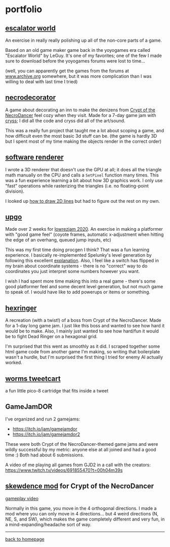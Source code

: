 # portfolio

## [escalator world](https://pancelor.itch.io/escalator-world)

An exercise in really really polishing up all of the non-core parts of a game.

Based on an old game maker game back in the yoyogames era called "Escalator World" by LeGuy. It's one of my favorites; one of the few I made sure to download before the yoyogames forums were lost to time...

(well, you can apparently get the games from the forums at www.archive.org somewhere, but it was more complication than I was willing to deal with last time I tried)

## [necrodecorator](https://pancelor.itch.io/necrodecorator)

A game about decorating an inn to make the denizens from [Crypt of the NecroDancer](https://braceyourselfgames.com/crypt-of-the-necrodancer/) feel cozy when they visit. Made for a 7-day game jam with [cryss](twitter.com/princryss); I did all the code and cryss did all of the art/sound.

This was a really fun project that taught me a lot about scoping a game, and how difficult even the most basic 3d stuff can be. (the game is hardly 3D but I spent most of my time making the objects render in the correct order)

## [software renderer](https://twitter.com/pancelor/status/1307774529565896705?s=20)

I wrote a 3D renderer that doesn't use the GPU at all; it does all the triangle math manually on the CPU and calls a `SetPixel` function many times. This was a fun experience learning a bit about how 3D graphics work. I only use "fast" operations while rasterizing the triangles (i.e. no floating-point division).

I looked up [how to draw 2D lines](https://en.wikipedia.org/wiki/Bresenham%27s_line_algorithm) but had to figure out the rest on my own.

## [upgo](https://pancelor.itch.io/upgo)

Made over 2 weeks for [lowrezjam 2020](https://itch.io/jam/lowrezjam-2020). An exercise in making a platformer with "good game feel" (coyote frames, automatic x-adjustment when hitting the edge of an overhang, queued jump inputs, etc)

This was my first time doing procgen I think? That was a fun learning experience. I basically re-implemented Spelunky's level generation by following this excellent [explanation](http://tinysubversions.com/spelunkyGen/). Also, I feel like a switch has flipped in my brain about coordinate systems - there is no "correct" way to do coordinates you just interpret some numbers however you want.

I wish I had spent more time making this into a real game - there's some good platformer feel and some decent level generation, but not much game to speak of. I would have like to add powerups or items or something.

## [hexringer](https://pancelor.itch.io/hexringer)

A recreation (with a twist!) of a boss from Crypt of the NecroDancer. Made for a 1-day long game jam. I just like this boss and wanted to see how hard it would be to make. Also, I mainly just wanted to see how hard/fun it would be to fight Dead Ringer on a hexagonal grid.

I'm surprised that this went as smoothly as it did. I scraped together some html game code from another game I'm making, so writing that boilerplate wasn't a hurdle, but I'm surprised the first thing I tried for enemy AI actually worked.

## [worms tweetcart](https://twitter.com/pancelor/status/1298093163878391808?s=20)

a fun little pico-8 cartridge that fits inside a tweet

## GameJamDOR

I've organized and run 2 gamejams:

* https://itch.io/jam/gamejamdor
* https://itch.io/jam/gamejamdor2

These were both Crypt of the NecroDancer-themed game jams and were wildly successful by my metric: anyone else at all joined and had a good time :)
Both had about 6 submissions.

A video of me playing all games from GJD2 in a call with the creators: https://www.twitch.tv/videos/691855470?t=00h04m39s

## [skewdence mod](https://steamcommunity.com/sharedfiles/filedetails/?id=905808003) for Crypt of the NecroDancer

[gameplay video](https://www.twitch.tv/videos/696751030?t=00h09m53s)

Normally in this game, you move in the 4 orthogonal directions.
I made a mod where you can only move in 4 directions... but 4 weird directions (N, NE, S, and SW), which makes the game completely different and very fun, in a mind-expanding/headache sort of way.

---

[back to homepage](index.html)
